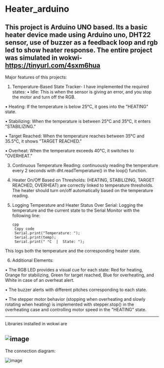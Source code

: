 # Heater_arduino

This project is Arduino UNO based. Its a basic heater device made using Arduino uno, DHT22 sensor, use of buzzer as a feedback loop and rgb led to show heater response.
The entire project was simulated in wokwi- https://tinyurl.com/4sxm6hua
---------------------------------------------------------------
Major features of this projects:

1. Temperature-Based State Tracker- I have implemented the required states:
  •	Idle: This is when the sensor is giving an error, and you stop the motor and turn off the RGB.

  •	Heating: If the temperature is below 25°C, it goes into the "HEATING" state.
  
•	Stabilizing: When the temperature is between 25°C and 35°C, it enters "STABILIZING."

•	Target Reached: When the temperature reaches between 35°C and 35.5°C, it shows "TARGET REACHED."

•	Overheat: When the temperature exceeds 40°C, it switches to "OVERHEAT."

3. Continuous Temperature Reading: continuously reading the temperature every 2 seconds with dht.readTemperature() in the loop() function.

4. Heater On/Off Based on Thresholds: (HEATING, STABILIZING, TARGET REACHED, OVERHEAT) are correctly linked to temperature thresholds. The heater should turn on/off automatically based on the temperature reading.

5. Logging Temperature and Heater Status Over Serial: Logging the temperature and the current state to the Serial Monitor with the following line:

       cpp
        Copy code
        Serial.print("Temperature: ");
        Serial.print(temp);
        Serial.print(" °C  |  State: ");

This logs both the temperature and the corresponding heater state.

6. Additional Elements:

•	The RGB LED provides a visual cue for each state: Red for heating, Orange for stabilizing, Green for target reached, Blue for overheating, and White in case of an overheat alert.

•	The buzzer alerts with different pitches corresponding to each state.

•	The stepper motor behavior (stopping when overheating and slowly rotating when heating) is implemented with stepper.stop() in the overheating case and controlling motor speed in the "HEATING" state.


----------------------------------------------
Libraries installed in wokwi are

![image](https://github.com/user-attachments/assets/83ecdc0b-ff41-4cc9-bf1d-56cb30fd827d)
--------------------------------------------------------------------------------------

The connection diagram:

![image](https://github.com/user-attachments/assets/db608fc0-f75b-4d72-bc0c-b262006845f3)
